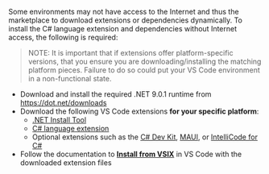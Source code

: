 Some environments may not have access to the Internet and thus the marketplace to download extensions or dependencies dynamically.  To install the C# language extension and dependencies without Internet access, the following is required:

> NOTE: It is important that if extensions offer platform-specific versions, that you ensure you are downloading/installing the matching platform pieces. Failure to do so could put your VS Code environment in a non-functional state.

* Download and install the required .NET 9.0.1 runtime from https://dot.net/downloads
* Download the following VS Code extensions **for your specific platform**:
  * [.NET Install Tool](https://marketplace.visualstudio.com/items?itemName=ms-dotnettools.vscode-dotnet-runtime)
  * [C# language extension](https://marketplace.visualstudio.com/items?itemName=ms-dotnettools.csharp)
  * Optional extensions such as the [C# Dev Kit](https://marketplace.visualstudio.com/items?itemName=ms-dotnettools.csdevkit), [MAUI](https://marketplace.visualstudio.com/items?itemName=ms-dotnettools.dotnet-maui), or [IntelliCode for C#](https://marketplace.visualstudio.com/items?itemName=ms-dotnettools.vscodeintellicode-csharp)
* Follow the documentation to [**Install from VSIX**](https://code.visualstudio.com/docs/editor/extension-marketplace#_install-from-a-vsix) in VS Code with the downloaded extension files